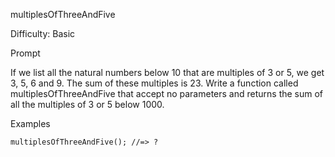 multiplesOfThreeAndFive

Difficulty: Basic

Prompt

If we list all the natural numbers below 10 that are multiples of 3 or 5, we get 3, 5, 6 and 9. The sum of these multiples is 23.
Write a function called multiplesOfThreeAndFive that accept no parameters and returns the sum of all the multiples of 3 or 5 below 1000.

Examples

```
multiplesOfThreeAndFive(); //=> ?